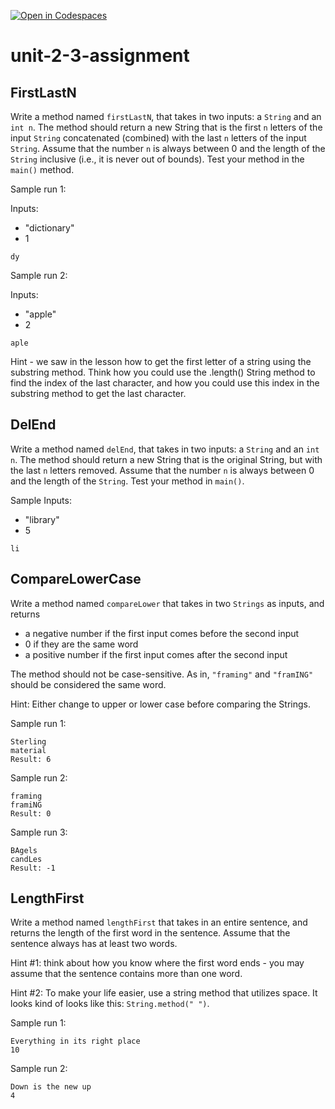 [![Open in Codespaces](https://classroom.github.com/assets/launch-codespace-2972f46106e565e64193e422d61a12cf1da4916b45550586e14ef0a7c637dd04.svg)](https://classroom.github.com/open-in-codespaces?assignment_repo_id=16188011)
# unit-2-3-assignment

## FirstLastN
Write a method named `firstLastN`, that takes in two inputs: a `String` and an `int n`.  The method should return a new String that is the first `n` letters of the input `String` concatenated (combined) with the last `n` letters of the input `String`.  Assume that the number `n` is always between 0 and the length of the `String` inclusive
 (i.e., it is never out of bounds).  Test your method in the `main()` method.

Sample run 1:

Inputs:
* "dictionary"
* 1
```
dy
```
Sample run 2:

Inputs:
* "apple"
* 2
```
aple
```
Hint - we saw in the lesson how to get the first letter of a string using the substring method. Think how you could use the .length() String method to find the index of the last character, and how you could use this index in the substring method to get the last character.

## DelEnd
Write a method named `delEnd`, that takes in two inputs: a `String` and an `int n`.  The method should return a new String that is the original String, but with the last `n` letters removed.  Assume that the number `n` is always between 0 and the length of the `String`.  Test your method in `main()`.

Sample Inputs:
* "library"
* 5
```
li
```

## CompareLowerCase
Write a method named `compareLower` that takes in two `Strings` as inputs, and returns
* a negative number if the first input comes before the second input
* 0 if they are the same word
* a positive number if the first input comes after the second input

The method should not be case-sensitive.  As in, `"framing"` and `"framING"` should be considered the same word.

Hint: Either change to upper or lower case before comparing the Strings.

Sample run 1:
```
Sterling
material
Result: 6
```

Sample run 2:
```
framing
framiNG
Result: 0
```

Sample run 3:
```
BAgels
candLes
Result: -1
```

## LengthFirst
Write a method named `lengthFirst` that takes in an entire sentence, and returns the length of the first word in the sentence.  Assume that the sentence always has at least two words.

Hint #1: think about how you know where the first word ends - you may assume that the sentence contains more than one word.

Hint #2: To make your life easier, use a string method that utilizes space. It looks kind of looks like this: `String.method(" ")`.

Sample run 1:
```
Everything in its right place
10
```

Sample run 2:
```
Down is the new up
4
```
